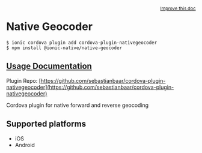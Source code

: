 <a style="float:right;font-size:12px;" href="http://github.com/ionic-team/ionic-native/edit/master/src/@ionic-native/plugins/native-geocoder/index.ts#L1">
  Improve this doc
</a>

# Native Geocoder

```
$ ionic cordova plugin add cordova-plugin-nativegeocoder
$ npm install @ionic-native/native-geocoder
```

## [Usage Documentation](https://ionicframework.com/docs/native/native-geocoder/)

Plugin Repo: [https://github.com/sebastianbaar/cordova-plugin-nativegeocoder](https://github.com/sebastianbaar/cordova-plugin-nativegeocoder)

Cordova plugin for native forward and reverse geocoding

## Supported platforms
- iOS
- Android



